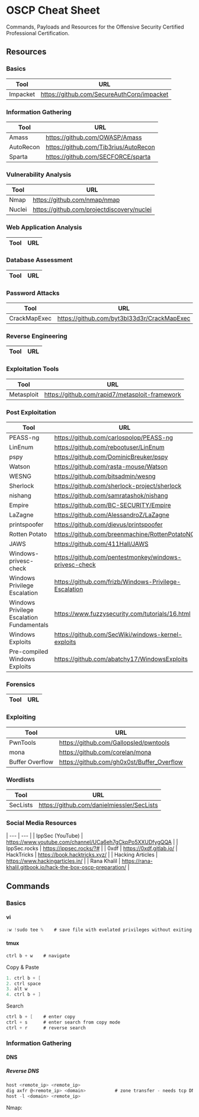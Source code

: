 # OSCP Cheat Sheet
Commands, Payloads and Resources for the Offensive Security Certified Professional Certification.

## Resources

### Basics
| Tool | URL |
| --- | --- |
| Impacket | https://github.com/SecureAuthCorp/impacket |

### Information Gathering
| Tool | URL |
| --- | --- |
| Amass | https://github.com/OWASP/Amass |
| AutoRecon | https://github.com/Tib3rius/AutoRecon |
| Sparta | https://github.com/SECFORCE/sparta |

### Vulnerability Analysis
| Tool | URL |
| --- | --- |
| Nmap | https://github.com/nmap/nmap |
| Nuclei | https://github.com/projectdiscovery/nuclei |

### Web Application Analysis
| Tool | URL |
| --- | --- |

### Database Assessment
| Tool | URL |
| --- | --- |

### Password Attacks
| Tool | URL |
| --- | --- |
| CrackMapExec | https://github.com/byt3bl33d3r/CrackMapExec |

### Reverse Engineering
| Tool | URL |
| --- | --- |

### Exploitation Tools
| Tool | URL |
| --- | --- |
| Metasploit | https://github.com/rapid7/metasploit-framework |

### Post Exploitation
| Tool | URL |
| --- | --- |
| PEASS-ng | https://github.com/carlospolop/PEASS-ng |
| LinEnum | https://github.com/rebootuser/LinEnum |
| pspy | https://github.com/DominicBreuker/pspy |
| Watson | https://github.com/rasta-mouse/Watson |
| WESNG | https://github.com/bitsadmin/wesng
| Sherlock | https://github.com/sherlock-project/sherlock |
| nishang | https://github.com/samratashok/nishang |
| Empire | https://github.com/BC-SECURITY/Empire |
| LaZagne | https://github.com/AlessandroZ/LaZagne |
| printspoofer | https://github.com/dievus/printspoofer |
| Rotten Potato | https://github.com/breenmachine/RottenPotatoNG |
| JAWS | https://github.com/411Hall/JAWS |
| Windows-privesc-check | https://github.com/pentestmonkey/windows-privesc-check |
| Windows Privilege Escalation | https://github.com/frizb/Windows-Privilege-Escalation |
| Windows Privilege Escalation Fundamentals | https://www.fuzzysecurity.com/tutorials/16.html |
| Windows Exploits | https://github.com/SecWiki/windows-kernel-exploits |
| Pre-compiled Windows Exploits | https://github.com/abatchy17/WindowsExploits |

### Forensics
| Tool | URL |
| --- | --- |

### Exploiting
| Tool | URL |
| --- | --- |
| PwnTools | https://github.com/Gallopsled/pwntools |
| mona | https://github.com/corelan/mona |
| Buffer Overflow | https://github.com/gh0x0st/Buffer_Overflow |

### Wordlists
| Tool | URL |
| --- | --- |
| SecLists | https://github.com/danielmiessler/SecLists |

### Social Media Resources
| --- | --- |
| IppSec (YouTube) | https://www.youtube.com/channel/UCa6eh7gCkpPo5XXUDfygQQA |
| IppSec.rocks | https://ippsec.rocks/?# |
| 0xdf | https://0xdf.gitlab.io/
| HackTricks | https://book.hacktricks.xyz/ |
| Hacking Articles | https://www.hackingarticles.in/ |
| Rana Khalil | https://rana-khalil.gitbook.io/hack-the-box-oscp-preparation/ |

## Commands

### Basics
#### vi
```c
:w !sudo tee %    # save file with evelated privileges without exiting
```

#### tmux
```c
ctrl b + w    # navigate
```
Copy & Paste
```c
1. ctrl b + [
2. ctrl space
3. alt w
4. ctrl b + ]
```
Search
```c
ctrl b + [    # enter copy
ctrl + s      # enter search from copy mode
ctrl + r      # reverse search
```

### Information Gathering
#### DNS
##### Reverse DNS
```c
host <remote_ip> <remote_ip>
dig axfr @<remote_ip> <domain>           # zone transfer - needs tcp DNS - port 53
host -l <domain> <remote_ip>
```
Nmap:











